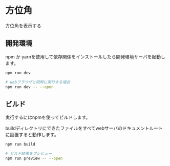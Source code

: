 # 方位角

方位角を表示する

## 開発環境

npm か yarnを使用して依存関係をインストールしたら開発環境サーバを起動します。

```bash
npm run dev

# webブラウザと同時に実行する場合
npm run dev -- --open
```

## ビルド

実行するにはnpmを使ってビルドします。

buildディレクトリにできたファイルをすべてwebサーバのドキュメントルートに設置すると動作します。

```bash
npm run build

# ビルド結果をプレビュー
npm run preview -- --open
```
